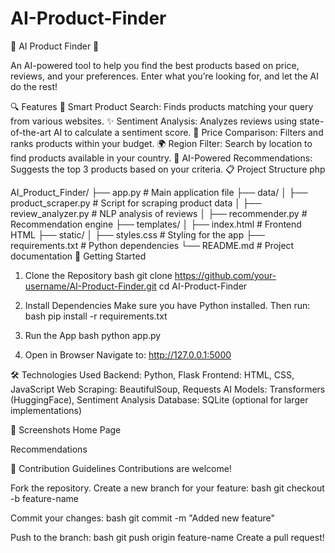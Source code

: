 # AI-Product-Finder

🌟 AI Product Finder 🌟


An AI-powered tool to help you find the best products based on price, reviews, and your preferences. Enter what you’re looking for, and let the AI do the rest!

🔍 Features
🛒 Smart Product Search: Finds products matching your query from various websites.
✨ Sentiment Analysis: Analyzes reviews using state-of-the-art AI to calculate a sentiment score.
💸 Price Comparison: Filters and ranks products within your budget.
🌍 Region Filter: Search by location to find products available in your country.
🎯 AI-Powered Recommendations: Suggests the top 3 products based on your criteria.
📋 Project Structure
php

AI_Product_Finder/
├── app.py               # Main application file
├── data/
│   ├── product_scraper.py  # Script for scraping product data
│   ├── review_analyzer.py  # NLP analysis of reviews
│   ├── recommender.py      # Recommendation engine
├── templates/
│   ├── index.html          # Frontend HTML
├── static/
│   ├── styles.css          # Styling for the app
├── requirements.txt        # Python dependencies
└── README.md               # Project documentation
🚀 Getting Started

1. Clone the Repository
bash
git clone https://github.com/your-username/AI-Product-Finder.git
cd AI-Product-Finder

3. Install Dependencies
Make sure you have Python installed. Then run:
bash
pip install -r requirements.txt

4. Run the App
bash
python app.py

5. Open in Browser
Navigate to:
http://127.0.0.1:5000

🛠 Technologies Used
Backend: Python, Flask
Frontend: HTML, CSS, JavaScript
Web Scraping: BeautifulSoup, Requests
AI Models: Transformers (HuggingFace), Sentiment Analysis
Database: SQLite (optional for larger implementations)

🌈 Screenshots
Home Page

Recommendations

🤝 Contribution Guidelines
Contributions are welcome!

Fork the repository.
Create a new branch for your feature:
bash
git checkout -b feature-name

Commit your changes:
bash
git commit -m "Added new feature"

Push to the branch:
bash
git push origin feature-name
Create a pull request!


